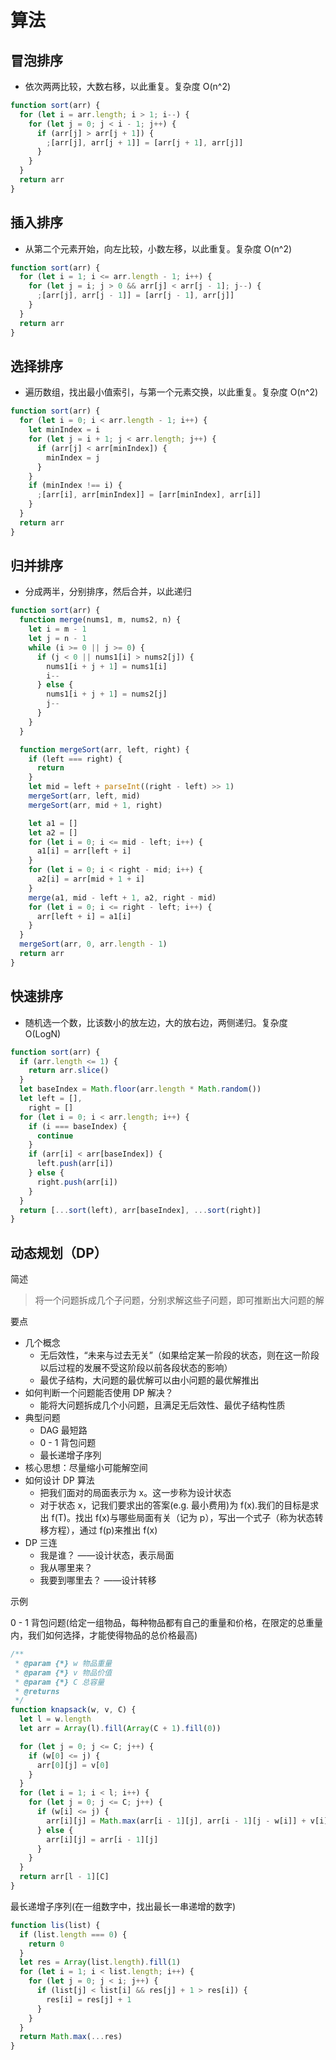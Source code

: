 # 算法

## 冒泡排序

- 依次两两比较，大数右移，以此重复。复杂度 O(n^2)

```js
function sort(arr) {
  for (let i = arr.length; i > 1; i--) {
    for (let j = 0; j < i - 1; j++) {
      if (arr[j] > arr[j + 1]) {
        ;[arr[j], arr[j + 1]] = [arr[j + 1], arr[j]]
      }
    }
  }
  return arr
}
```

## 插入排序

- 从第二个元素开始，向左比较，小数左移，以此重复。复杂度 O(n^2)

```js
function sort(arr) {
  for (let i = 1; i <= arr.length - 1; i++) {
    for (let j = i; j > 0 && arr[j] < arr[j - 1]; j--) {
      ;[arr[j], arr[j - 1]] = [arr[j - 1], arr[j]]
    }
  }
  return arr
}
```

## 选择排序

- 遍历数组，找出最小值索引，与第一个元素交换，以此重复。复杂度 O(n^2)

```js
function sort(arr) {
  for (let i = 0; i < arr.length - 1; i++) {
    let minIndex = i
    for (let j = i + 1; j < arr.length; j++) {
      if (arr[j] < arr[minIndex]) {
        minIndex = j
      }
    }
    if (minIndex !== i) {
      ;[arr[i], arr[minIndex]] = [arr[minIndex], arr[i]]
    }
  }
  return arr
}
```

## 归并排序

- 分成两半，分别排序，然后合并，以此递归

```js
function sort(arr) {
  function merge(nums1, m, nums2, n) {
    let i = m - 1
    let j = n - 1
    while (i >= 0 || j >= 0) {
      if (j < 0 || nums1[i] > nums2[j]) {
        nums1[i + j + 1] = nums1[i]
        i--
      } else {
        nums1[i + j + 1] = nums2[j]
        j--
      }
    }
  }

  function mergeSort(arr, left, right) {
    if (left === right) {
      return
    }
    let mid = left + parseInt((right - left) >> 1)
    mergeSort(arr, left, mid)
    mergeSort(arr, mid + 1, right)

    let a1 = []
    let a2 = []
    for (let i = 0; i <= mid - left; i++) {
      a1[i] = arr[left + i]
    }
    for (let i = 0; i < right - mid; i++) {
      a2[i] = arr[mid + 1 + i]
    }
    merge(a1, mid - left + 1, a2, right - mid)
    for (let i = 0; i <= right - left; i++) {
      arr[left + i] = a1[i]
    }
  }
  mergeSort(arr, 0, arr.length - 1)
  return arr
}
```

## 快速排序

- 随机选一个数，比该数小的放左边，大的放右边，两侧递归。复杂度 O(LogN)

```js
function sort(arr) {
  if (arr.length <= 1) {
    return arr.slice()
  }
  let baseIndex = Math.floor(arr.length * Math.random())
  let left = [],
    right = []
  for (let i = 0; i < arr.length; i++) {
    if (i === baseIndex) {
      continue
    }
    if (arr[i] < arr[baseIndex]) {
      left.push(arr[i])
    } else {
      right.push(arr[i])
    }
  }
  return [...sort(left), arr[baseIndex], ...sort(right)]
}
```

## 动态规划（DP）

简述

> 将一个问题拆成几个子问题，分别求解这些子问题，即可推断出大问题的解

要点

- 几个概念
  - 无后效性，“未来与过去无关”（如果给定某一阶段的状态，则在这一阶段以后过程的发展不受这阶段以前各段状态的影响）
  - 最优子结构，大问题的最优解可以由小问题的最优解推出
- 如何判断一个问题能否使用 DP 解决？
  - 能将大问题拆成几个小问题，且满足无后效性、最优子结构性质
- 典型问题
  - DAG 最短路
  - 0 - 1 背包问题
  - 最长递增子序列
- 核心思想：尽量缩小可能解空间
- 如何设计 DP 算法
  - 把我们面对的局面表示为 x。这一步称为设计状态
  - 对于状态 x，记我们要求出的答案(e.g. 最小费用)为 f(x).我们的目标是求出 f(T)。找出 f(x)与哪些局面有关（记为 p），写出一个式子（称为状态转移方程），通过 f(p)来推出 f(x)
- DP 三连
  - 我是谁？ ——设计状态，表示局面
  - 我从哪里来？
  - 我要到哪里去？ ——设计转移

示例

0 - 1 背包问题(给定一组物品，每种物品都有自己的重量和价格，在限定的总重量内，我们如何选择，才能使得物品的总价格最高)

```js
/**
 * @param {*} w 物品重量
 * @param {*} v 物品价值
 * @param {*} C 总容量
 * @returns
 */
function knapsack(w, v, C) {
  let l = w.length
  let arr = Array(l).fill(Array(C + 1).fill(0))

  for (let j = 0; j <= C; j++) {
    if (w[0] <= j) {
      arr[0][j] = v[0]
    }
  }
  for (let i = 1; i < l; i++) {
    for (let j = 0; j <= C; j++) {
      if (w[i] <= j) {
        arr[i][j] = Math.max(arr[i - 1][j], arr[i - 1][j - w[i]] + v[i])
      } else {
        arr[i][j] = arr[i - 1][j]
      }
    }
  }
  return arr[l - 1][C]
}
```

最长递增子序列(在一组数字中，找出最长一串递增的数字)

```js
function lis(list) {
  if (list.length === 0) {
    return 0
  }
  let res = Array(list.length).fill(1)
  for (let i = 1; i < list.length; i++) {
    for (let j = 0; j < i; j++) {
      if (list[j] < list[i] && res[j] + 1 > res[i]) {
        res[i] = res[j] + 1
      }
    }
  }
  return Math.max(...res)
}
```
